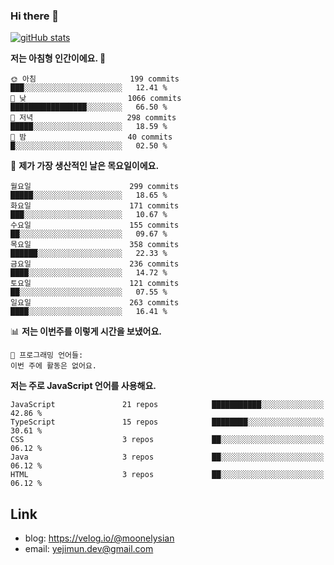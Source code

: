 ### Hi there 👋

<!--
**moonelysian/moonelysian** is a ✨ _special_ ✨ repository because its `README.md` (this file) appears on your GitHub profile.

Here are some ideas to get you started:

- 🔭 I’m currently working on ...
- 🌱 I’m currently learning ...
- 👯 I’m looking to collaborate on ...
- 🤔 I’m looking for help with ...
- 💬 Ask me about ...
- 📫 How to reach me: ...
- 😄 Pronouns: ...
- ⚡ Fun fact: ...
-->

<!-- [![wakatime stats](https://github-readme-stats.vercel.app/api/wakatime?username=moonelysian)](https://github.com/anuraghazra/github-readme-stats) -->

[![gitHub stats](https://github-readme-stats.vercel.app/api?username=moonelysian&show_icons=true)](https://github.com/anuraghazra/github-readme-stats)

<!--START_SECTION:waka-->
**저는 아침형 인간이에요. 🐤** 

```text
🌞 아침                     199 commits         ███░░░░░░░░░░░░░░░░░░░░░░   12.41 % 
🌆 낮　                     1066 commits        █████████████████░░░░░░░░   66.50 % 
🌃 저녁                     298 commits         █████░░░░░░░░░░░░░░░░░░░░   18.59 % 
🌙 밤　                     40 commits          █░░░░░░░░░░░░░░░░░░░░░░░░   02.50 % 
```
📅 **제가 가장 생산적인 날은 목요일이에요.** 

```text
월요일                      299 commits         █████░░░░░░░░░░░░░░░░░░░░   18.65 % 
화요일                      171 commits         ███░░░░░░░░░░░░░░░░░░░░░░   10.67 % 
수요일                      155 commits         ██░░░░░░░░░░░░░░░░░░░░░░░   09.67 % 
목요일                      358 commits         ██████░░░░░░░░░░░░░░░░░░░   22.33 % 
금요일                      236 commits         ████░░░░░░░░░░░░░░░░░░░░░   14.72 % 
토요일                      121 commits         ██░░░░░░░░░░░░░░░░░░░░░░░   07.55 % 
일요일                      263 commits         ████░░░░░░░░░░░░░░░░░░░░░   16.41 % 
```


📊 **저는 이번주를 이렇게 시간을 보냈어요.** 

```text
💬 프로그래밍 언어들: 
이번 주에 활동은 없어요.
```

**저는 주로 JavaScript 언어를 사용해요.** 

```text
JavaScript               21 repos            ███████████░░░░░░░░░░░░░░   42.86 % 
TypeScript               15 repos            ████████░░░░░░░░░░░░░░░░░   30.61 % 
CSS                      3 repos             ██░░░░░░░░░░░░░░░░░░░░░░░   06.12 % 
Java                     3 repos             ██░░░░░░░░░░░░░░░░░░░░░░░   06.12 % 
HTML                     3 repos             ██░░░░░░░░░░░░░░░░░░░░░░░   06.12 % 
```




<!--END_SECTION:waka-->


## Link
- blog: https://velog.io/@moonelysian
- email: yejimun.dev@gmail.com

